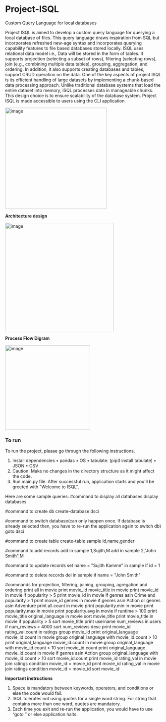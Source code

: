 # Project-ISQL
Custom Query Language for local databases

Project ISQL is aimed to develop a custom query language for querying a local database of files. This query language draws inspiration from SQL but incorporates refreshed new-age syntax and incorporates querying capability features to file based databases stored locally. ISQL uses relational data model i.e., Data will be stored in the form of tables. It supports projection (selecting a subset of rows), filtering (selecting rows), join (e.g., combining multiple data tables), grouping, aggregation, and ordering. In addition, it also supports creating databases and tables, support CRUD operation on the data. One of the key aspects of project ISQL is its efficient handling of large datasets by implementing a chunk-based data processing approach. Unlike traditional database systems that load the entire dataset into memory, ISQL processes data in manageable chunks. This design choice is to ensure scalability of the database system. Project ISQL is made accessible to users using the CLI application.

<img width="327" alt="image" src="https://github.com/sujith-kamme/Project-ISQL/assets/142932988/68c9a365-5486-4687-9b59-8147d0696e03">

**Architecture design**

<img width="350" alt="image" src="https://github.com/sujith-kamme/Project-ISQL/assets/142932988/ca297286-95de-4687-81b3-3ed4cefa8060">


**Process Flow Digram**

<img width="274" alt="image" src="https://github.com/sujith-kamme/Project-ISQL/assets/142932988/7e24ff0e-146a-4277-9988-a4e704f75469">


### **To run**
To run the project, please go through the following instructions.
1. Install dependencies
  •	pandas
  •	OS
  •	tabulate: (pip3 install tabulate)
  •	JSON
  •	CSV
2. Caution: Make no changes in the directory structure as it might affect the code.
3. Run main.py file. After successful run, application starts and you'll be greeted with "Welcome to ISQL".
 

Here are some sample queries:
#command to display all databases
display databases

#command to create db
create-database dsci

#command to switch database(can only happen once. If database is already selected then, you have to re-run the application again to switch db)
goto dsci

#command to create table
create-table sample id,name,gender

#command to add records
add in sample 1,Sujith,M
add in sample 2,"John Smith",M

#command to update records
set name = "Sujith Kamme" in sample if id = 1

#command to delete records
del in sample if name = "John Smith"

#commands for projection, filtering, joining, grouping, agregation and ordering
print all in movie
print movie_id movie_title in movie
print movie_id in movie if popularity > 5
print movie_id in movie if genres asin Crime and popularity > 1
print movie_id genres in movie if genres asin Action or genres asin Adventure
print all.count in movie
print popularity.min in movie
print popularity.max in movie
print popularity.avg in movie if runtime > 100
print movie_title original_language in movie sort movie_title
print movie_title in movie if popularity > 5 sort movie_title
print username num_reviews in users if num_reviews > 4000 sort num_reviews desc
print movie_id rating_val.count in ratings group movie_id
print original_language movie_id.count in movie group original_language with movie_id.count > 10
print original_language movie_id.count in movie group original_language with movie_id.count > 10 sort movie_id.count
print original_language movie_id.count in movie if genres asin Action group original_language with movie_id.count > 10 sort movie_id.count
print movie_id rating_val in movie join ratings condition movie_id = movie_id
print movie_id rating_val in movie join ratings condition movie_id = movie_id sort movie_id


**Important instructions** 
1. Space is mandatory between keywords, operators, and conditions or else the code would fail.
2. ISQL tolerates not using quotes for a single word string.  For string that contains more than one word, quotes are mandatory.
3. Each time you exit and re-run the application, you would have to use “goto <database name>” or else application halts.
